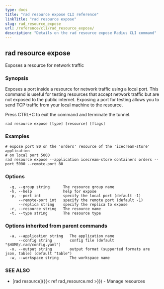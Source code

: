 ```yaml
---
type: docs
title: "rad resource expose CLI reference"
linkTitle: "rad resource expose"
slug: rad_resource_expose
url: /reference/cli/rad_resource_expose/
description: "Details on the rad resource expose Radius CLI command"
---
```

## rad resource expose

Exposes a resource for network traffic

### Synopsis

Exposes a port inside a resource for network traffic using a local port.
This command is useful for testing resources that accept network traffic but are not exposed to the public internet. Exposing a port for testing allows you to send TCP traffic from your local machine to the resource.

Press CTRL+C to exit the command and terminate the tunnel.

```
rad resource expose [type] [resource] [flags]
```

### Examples

```
# expose port 80 on the 'orders' resource of the 'icecream-store' application
# on local port 5000
rad resource expose --application icecream-store containers orders --port 5000 --remote-port 80
```

### Options

```
  -g, --group string      The resource group name
  -h, --help              help for expose
  -p, --port int          specify the local port (default -1)
      --remote-port int   specify the remote port (default -1)
      --replica string    specify the replica to expose
  -r, --resource string   The resource name
  -t, --type string       The resource type
```

### Options inherited from parent commands

```
  -a, --application string   The application name
      --config string        config file (default "$HOME/.rad/config.yaml")
  -o, --output string        output format (supported formats are json, table) (default "table")
  -w, --workspace string     The workspace name
```

### SEE ALSO

* [rad resource]({{< ref rad_resource.md >}})	 - Manage resources


